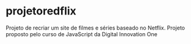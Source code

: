 # projetoredflix
Projeto de recriar um site de filmes e séries baseado no Netflix. Projeto proposto pelo curso de JavaScript da Digital Innovation One
